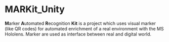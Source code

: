 # MARKit_Unity

**M**arker **A**utomated **R**ecognition **Kit** is a project which uses visual marker (like QR codes)  for automated enrichment of a real environment with the MS Hololens.
Marker are used as interface between real and digital world.
